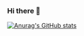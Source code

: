### Hi there 👋

[![Anurag's GitHub stats](https://github-readme-stats.vercel.app/api?username=Bokdol11859&show_icons=true&theme=radical)](https://github.com/anuraghazra/github-readme-stats)



<!--
**Bokdol11859/Bokdol11859** is a ✨ _special_ ✨ repository because its `README.md` (this file) appears on your GitHub profile.

Here are some ideas to get you started:

- 🔭 I’m currently working on ...
- 🌱 I’m currently learning ...
- 👯 I’m looking to collaborate on ...
- 🤔 I’m looking for help with ...
- 💬 Ask me about ...
- 📫 How to reach me: ...
- 😄 Pronouns: ...
- ⚡ Fun fact: ...
-->

